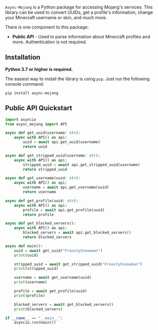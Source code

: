 ```Async-Mojang``` is a Python package for accessing Mojang's services. This library can be used to convert UUIDs, get a profile's information, change your Minecraft username or skin, and much more. 

There is one component to this package:

- **Public API** - Used to parse information about Minecraft profiles and more. Authentication is not required.

## Installation
**Python 3.7 or higher is required.**

The easiest way to install the library is using `pip`. Just run the following console command:

```
pip install async-mojang
```

## **Public API Quickstart**
```py
import asyncio
from async_mojang import API

async def get_uuid(username: str):
    async with API() as api:
        uuid = await api.get_uuid(username)
        return uuid

async def get_stripped_uuid(username: str):
    async with API() as api:
        stripped_uuid = await api.get_stripped_uuid(username)
        return stripped_uuid

async def get_username(uuid: str):
    async with API() as api:
        username = await api.get_username(uuid)
        return username

async def get_profile(uuid: str):
    async with API() as api:
        profile = await api.get_profile(uuid)
        return profile

async def get_blocked_servers():
    async with API() as api:
        blocked_servers = await api.get_blocked_servers()
        return blocked_servers

async def main():
    uuid = await get_uuid("FroostySnoowman")
    print(uuid)

    stripped_uuid = await get_stripped_uuid("FroostySnoowman")
    print(stripped_uuid)

    username = await get_username(uuid)
    print(username)

    profile = await get_profile(uuid)
    print(profile)

    blocked_servers = await get_blocked_servers()
    print(blocked_servers)

if __name__ == "__main__":
    asyncio.run(main())
```